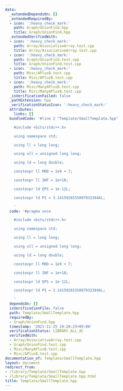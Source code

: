 ```yaml
---
data:
  _extendedDependsOn: []
  _extendedRequiredBy:
  - icon: ':heavy_check_mark:'
    path: Graph/UnionFind.hpp
    title: Graph/UnionFind.hpp
  _extendedVerifiedWith:
  - icon: ':heavy_check_mark:'
    path: Array/AssociativeArray.test.cpp
    title: Array/AssociativeArray.test.cpp
  - icon: ':heavy_check_mark:'
    path: Graph/UnionFind.test.cpp
    title: Graph/UnionFind.test.cpp
  - icon: ':heavy_check_mark:'
    path: Misc/APlusB.test.cpp
    title: Misc/APlusB.test.cpp
  - icon: ':heavy_check_mark:'
    path: Misc/ManyAPlusB.test.cpp
    title: Misc/ManyAPlusB.test.cpp
  _isVerificationFailed: false
  _pathExtension: hpp
  _verificationStatusIcon: ':heavy_check_mark:'
  attributes:
    links: []
  bundledCode: '#line 2 "Template/SmallTemplate.hpp"

    #include <bits/stdc++.h>

    using namespace std;

    using ll = long long;

    using ull = unsigned long long;

    using ld = long double;

    constexpr ll MOD = 1e9 + 7;

    constexpr ll INF = 1e+18;

    constexpr ld EPS = 1e-12L;

    constexpr ld PI = 3.14159265358979323846L;

    '
  code: '#pragma once

    #include <bits/stdc++.h>

    using namespace std;

    using ll = long long;

    using ull = unsigned long long;

    using ld = long double;

    constexpr ll MOD = 1e9 + 7;

    constexpr ll INF = 1e+18;

    constexpr ld EPS = 1e-12L;

    constexpr ld PI = 3.14159265358979323846L;

    '
  dependsOn: []
  isVerificationFile: false
  path: Template/SmallTemplate.hpp
  requiredBy:
  - Graph/UnionFind.hpp
  timestamp: '2021-11-25 19:26:23+09:00'
  verificationStatus: LIBRARY_ALL_AC
  verifiedWith:
  - Array/AssociativeArray.test.cpp
  - Graph/UnionFind.test.cpp
  - Misc/ManyAPlusB.test.cpp
  - Misc/APlusB.test.cpp
documentation_of: Template/SmallTemplate.hpp
layout: document
redirect_from:
- /library/Template/SmallTemplate.hpp
- /library/Template/SmallTemplate.hpp.html
title: Template/SmallTemplate.hpp
---
```

